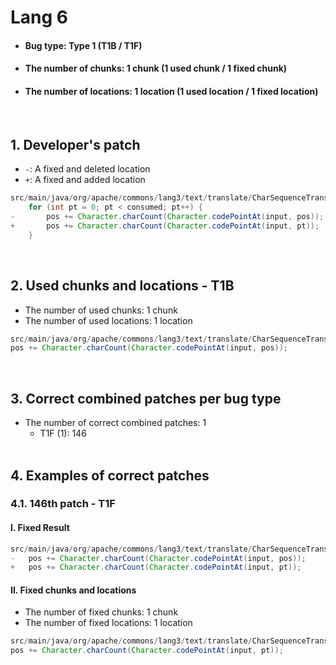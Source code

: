 # Lang 6
* <h4>Bug type: Type 1 (T1B / T1F)</h4>
* <h4>The number of chunks: 1 chunk (1 used chunk / 1 fixed chunk)</h4>
* <h4>The number of locations: 1 location (1 used location / 1 fixed location)</h4>
<br>

## 1. Developer's patch
* `-`: A fixed and deleted location
* `+`: A fixed and added location
```java
src/main/java/org/apache/commons/lang3/text/translate/CharSequenceTranslator.java: 94-96
    for (int pt = 0; pt < consumed; pt++) {
-       pos += Character.charCount(Character.codePointAt(input, pos));
+       pos += Character.charCount(Character.codePointAt(input, pt));
    }
```
<br>

## 2. Used chunks and locations - T1B
* The number of used chunks: 1 chunk
* The number of used locations: 1 location
```java
src/main/java/org/apache/commons/lang3/text/translate/CharSequenceTranslator.java: 95
pos += Character.charCount(Character.codePointAt(input, pos));
```
<br>

## 3. Correct combined patches per bug type
* The number of correct combined patches: 1
    * T1F (1): 146
<br><br>

## 4. Examples of correct patches
### 4.1. 146th patch - T1F
#### I. Fixed Result
```java
src/main/java/org/apache/commons/lang3/text/translate/CharSequenceTranslator.java: 95
-   pos += Character.charCount(Character.codePointAt(input, pos));
+   pos += Character.charCount(Character.codePointAt(input, pt));
```

#### II. Fixed chunks and locations
* The number of fixed chunks: 1 chunk
* The number of fixed locations: 1 location
```java
src/main/java/org/apache/commons/lang3/text/translate/CharSequenceTranslator.java: 95
pos += Character.charCount(Character.codePointAt(input, pt));
```
<br><br>
